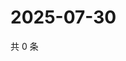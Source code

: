 # 2025-07-30

共 0 条

<!-- BEGIN ZHIHUVIDEO -->
<!-- 最后更新时间 Wed Jul 30 2025 16:17:44 GMT+0800 (China Standard Time) -->

<!-- END ZHIHUVIDEO -->
